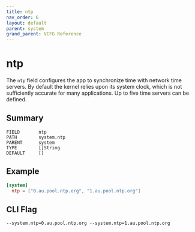 ```yaml
---
title: ntp
nav_order: 6
layout: default
parent: system
grand_parent: VCFG Reference
---
```


# ntp

The `ntp` field configures the app to synchronize time with network time servers. By default the kernel relies upon its system clock, which is not sufficiently accurate for many applications. Up to five time servers can be defined.

## Summary

```
FIELD       ntp
PATH        system.ntp
PARENT      system
TYPE        []String
DEFAULT     []
```

## Example

```toml
[system]
  ntp = ["0.au.pool.ntp.org", "1.au.pool.ntp.org"]
```

## CLI Flag

```
--system.ntp=0.au.pool.ntp.org --system.ntp=1.au.pool.ntp.org
```
